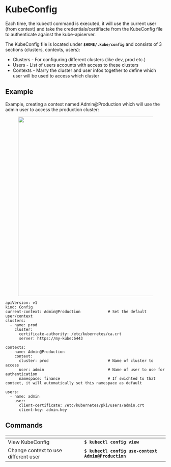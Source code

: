 # KubeConfig

Each time, the kubectl command is executed, it will use the current user (from context) and take the credentials/certifiacte from the KubeConfig file to authenticate against the kube-apiserver.

The KubeConfig file is located under **`$HOME/.kube/config`** and consists of 3 sections (clusters, contexts, users):

* Clusters - For configuring different clusters (like dev, prod etc.)
* Users - List of users accounts with access to these clusters
* Contexts - Marry the cluster and user infos together to define which user will be used to access which cluster

## Example

Example, creating a context named Admin@Production which will use the admin user to access the production cluster:

<div align="left"><figure><img src="../../../../../.gitbook/assets/IMG_6161.JPG" alt="" width="563"><figcaption></figcaption></figure></div>

```
apiVersion: v1
kind: Config
current-context: Admin@Production            # Set the default user/context
clusters:
  - name: prod
    cluster:
      certificate-authority: /etc/kubernetes/ca.crt
      server: https://my-kube:6443
      
contexts:
  - name: Admin@Production
    context:
      cluster: prod                          # Name of cluster to access
      user: admin                            # Name of user to use for authentication
      namespace: finance                     # If swichted to that context, it will automatically set this namespace as default
      
users:
  - name: admin
    user:
      client-certificate: /etc/kubernetes/pki/users/admin.crt          
      client-key: admin.key
```

## Commands

<table data-header-hidden><thead><tr><th width="224"></th><th></th></tr></thead><tbody><tr><td>View KubeConfig</td><td><strong><code>$ kubectl config view</code></strong></td></tr><tr><td>Change context to use different user</td><td><strong><code>$ kubectl config use-context Admin@Production</code></strong></td></tr></tbody></table>
